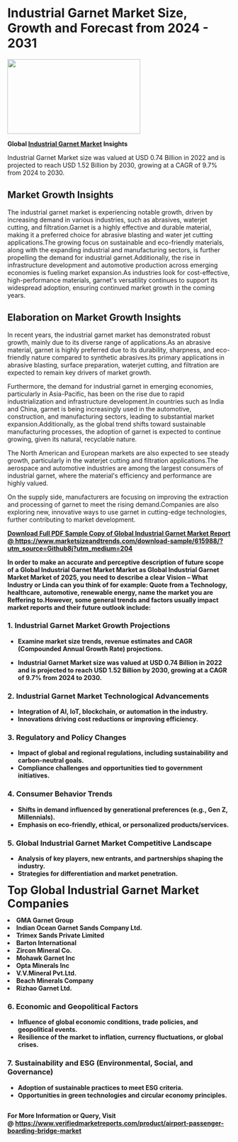 <H1>Industrial Garnet Market Size, Growth and Forecast from 2024 - 2031</H1><img class="aligncenter size-medium wp-image-584254" src="https://thirdeyenews.in/wp-content/uploads/2024/09/Global-Market-Research-300x168.jpeg" alt="" width="300" height="168" /><p><strong>Global&nbsp;<a href="https://www.marketsizeandtrends.com/download-sample/615988/?utm_source=Github8j?utm_medium=204">Industrial Garnet Market</a> Insights</strong></p><p>Industrial Garnet Market size was valued at USD 0.74 Billion in 2022 and is projected to reach USD 1.52 Billion by 2030, growing at a CAGR of 9.7% from 2024 to 2030.</p><p><h2>Market Growth Insights</h2> <p>The industrial garnet market is experiencing notable growth, driven by increasing demand in various industries, such as abrasives, waterjet cutting, and filtration.Garnet is a highly effective and durable material, making it a preferred choice for abrasive blasting and water jet cutting applications.The growing focus on sustainable and eco-friendly materials, along with the expanding industrial and manufacturing sectors, is further propelling the demand for industrial garnet.Additionally, the rise in infrastructure development and automotive production across emerging economies is fueling market expansion.As industries look for cost-effective, high-performance materials, garnet's versatility continues to support its widespread adoption, ensuring continued market growth in the coming years.</p> <p><strong><a href="#"></a></strong></p> <h2>Elaboration on Market Growth Insights</h2> <p>In recent years, the industrial garnet market has demonstrated robust growth, mainly due to its diverse range of applications.As an abrasive material, garnet is highly preferred due to its durability, sharpness, and eco-friendly nature compared to synthetic abrasives.Its primary applications in abrasive blasting, surface preparation, waterjet cutting, and filtration are expected to remain key drivers of market growth.</p> <p>Furthermore, the demand for industrial garnet in emerging economies, particularly in Asia-Pacific, has been on the rise due to rapid industrialization and infrastructure development.In countries such as India and China, garnet is being increasingly used in the automotive, construction, and manufacturing sectors, leading to substantial market expansion.Additionally, as the global trend shifts toward sustainable manufacturing processes, the adoption of garnet is expected to continue growing, given its natural, recyclable nature.</p> <p>The North American and European markets are also expected to see steady growth, particularly in the waterjet cutting and filtration applications.The aerospace and automotive industries are among the largest consumers of industrial garnet, where the material's efficiency and performance are highly valued.</p> <p>On the supply side, manufacturers are focusing on improving the extraction and processing of garnet to meet the rising demand.Companies are also exploring new, innovative ways to use garnet in cutting-edge technologies, further contributing to market development.</p> <p><strong><a href="#"></p><p><span class=""><strong>Download Full PDF Sample Copy of Global Industrial Garnet Market Report</strong> @ <a href="https://www.marketsizeandtrends.com/download-sample/615988/?utm_source=Github8j?utm_medium=204" target="_blank">https://www.marketsizeandtrends.com/download-sample/615988/?utm_source=Github8j?utm_medium=204</a></span></p><p>In order to make an accurate and perceptive description of future scope of a Global&nbsp;Industrial Garnet Market Market as Global&nbsp;Industrial Garnet Market Market of 2025, you need to describe a clear Vision &ndash; What Industry or Linda can you think of for example: Quote from a Technology, healthcare, automotive, renewable energy, name the market you are Reffering to.However, some general trends and factors usually impact market reports and their future outlook include:</p><h3>1.&nbsp;<strong>Industrial Garnet Market Growth Projections</strong></h3><ul><li>Examine market size trends, revenue estimates and CAGR (Compounded Annual Growth Rate) projections.</li><li><p>Industrial Garnet Market size was valued at USD 0.74 Billion in 2022 and is projected to reach USD 1.52 Billion by 2030, growing at a CAGR of 9.7% from 2024 to 2030.</p></li></ul><h3>2.&nbsp;<strong>Industrial Garnet Market Technological Advancements</strong></h3><ul><li>Integration of AI, IoT, blockchain, or automation in the industry.</li><li>Innovations driving cost reductions or improving efficiency.</li></ul><h3>3.&nbsp;<strong>Regulatory and Policy Changes</strong></h3><ul><li>Impact of global and regional regulations, including sustainability and carbon-neutral goals.</li><li>Compliance challenges and opportunities tied to government initiatives.</li></ul><h3>4.&nbsp;<strong>Consumer Behavior Trends</strong></h3><ul><li>Shifts in demand influenced by generational preferences (e.g., Gen Z, Millennials).</li><li>Emphasis on eco-friendly, ethical, or personalized products/services.</li></ul><h3>5.&nbsp;<strong>Global Industrial Garnet Market Competitive Landscape</strong></h3><ul><li>Analysis of key players, new entrants, and partnerships shaping the industry.</li><li>Strategies for differentiation and market penetration.</li></ul><p data-pm-slice="1 1 []"><span style="color: inherit; font-family: inherit; font-size: 25px;">Top Global Industrial Garnet Market Companies</span></p><div class="" data-test-id=""><p><li>GMA Garnet Group</li><li> Indian Ocean Garnet Sands Company Ltd.</li><li> Trimex Sands Private Limited</li><li> Barton International</li><li> Zircon Mineral Co.</li><li> Mohawk Garnet Inc</li><li> Opta Minerals Inc</li><li> V.V.Mineral Pvt.Ltd.</li><li> Beach Minerals Company</li><li> Rizhao Garnet Ltd.</li></p></div><h3>6.&nbsp;<strong>Economic and Geopolitical Factors</strong></h3><ul><li>Influence of global economic conditions, trade policies, and geopolitical events.</li><li>Resilience of the market to inflation, currency fluctuations, or global crises.</li></ul><h3>7.&nbsp;<strong>Sustainability and ESG (Environmental, Social, and Governance)</strong></h3><ul><li>Adoption of sustainable practices to meet ESG criteria.</li><li>Opportunities in green technologies and circular economy principles.</li></ul><h2><strong style="font-size: 14px;">For More Information or Query, Visit @&nbsp;</strong><a style="background-color: #ffffff; font-size: 14px;" href="https://www.marketsizeandtrends.com/report/industrial-garnet-market/" target="_blank">https://www.verifiedmarketreports.com/product/airport-passenger-boarding-bridge-market</a></h2>